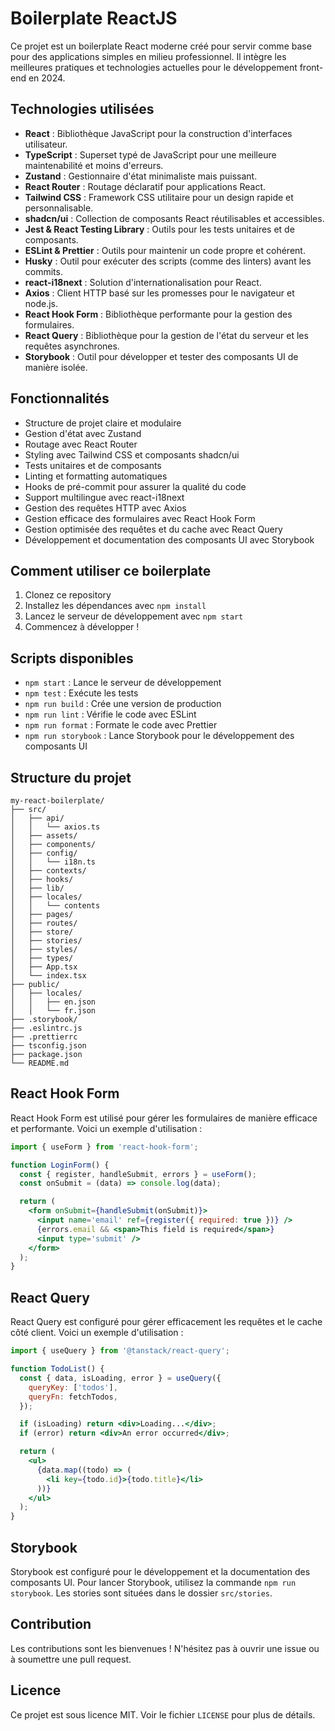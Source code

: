 # Boilerplate ReactJS

Ce projet est un boilerplate React moderne créé pour servir comme base pour des applications simples en milieu professionnel. Il intègre les meilleures pratiques et technologies actuelles pour le développement front-end en 2024.

## Technologies utilisées

- **React** : Bibliothèque JavaScript pour la construction d'interfaces utilisateur.
- **TypeScript** : Superset typé de JavaScript pour une meilleure maintenabilité et moins d'erreurs.
- **Zustand** : Gestionnaire d'état minimaliste mais puissant.
- **React Router** : Routage déclaratif pour applications React.
- **Tailwind CSS** : Framework CSS utilitaire pour un design rapide et personnalisable.
- **shadcn/ui** : Collection de composants React réutilisables et accessibles.
- **Jest & React Testing Library** : Outils pour les tests unitaires et de composants.
- **ESLint & Prettier** : Outils pour maintenir un code propre et cohérent.
- **Husky** : Outil pour exécuter des scripts (comme des linters) avant les commits.
- **react-i18next** : Solution d'internationalisation pour React.
- **Axios** : Client HTTP basé sur les promesses pour le navigateur et node.js.
- **React Hook Form** : Bibliothèque performante pour la gestion des formulaires.
- **React Query** : Bibliothèque pour la gestion de l'état du serveur et les requêtes asynchrones.
- **Storybook** : Outil pour développer et tester des composants UI de manière isolée.

## Fonctionnalités

- Structure de projet claire et modulaire
- Gestion d'état avec Zustand
- Routage avec React Router
- Styling avec Tailwind CSS et composants shadcn/ui
- Tests unitaires et de composants
- Linting et formatting automatiques
- Hooks de pré-commit pour assurer la qualité du code
- Support multilingue avec react-i18next
- Gestion des requêtes HTTP avec Axios
- Gestion efficace des formulaires avec React Hook Form
- Gestion optimisée des requêtes et du cache avec React Query
- Développement et documentation des composants UI avec Storybook

## Comment utiliser ce boilerplate

1. Clonez ce repository
2. Installez les dépendances avec `npm install`
3. Lancez le serveur de développement avec `npm start`
4. Commencez à développer !

## Scripts disponibles

- `npm start` : Lance le serveur de développement
- `npm test` : Exécute les tests
- `npm run build` : Crée une version de production
- `npm run lint` : Vérifie le code avec ESLint
- `npm run format` : Formate le code avec Prettier
- `npm run storybook` : Lance Storybook pour le développement des composants UI

## Structure du projet

```
my-react-boilerplate/
├── src/
│   ├── api/
│   │   └── axios.ts
│   ├── assets/
│   ├── components/
│   ├── config/
│   │   └── i18n.ts
│   ├── contexts/
│   ├── hooks/
│   ├── lib/
│   ├── locales/
│   │   └── contents
│   ├── pages/
│   ├── routes/
│   ├── store/
│   ├── stories/
│   ├── styles/
│   ├── types/
│   ├── App.tsx
│   └── index.tsx
├── public/
│   ├── locales/
│   │   ├── en.json
│   │   └── fr.json
├── .storybook/
├── .eslintrc.js
├── .prettierrc
├── tsconfig.json
├── package.json
└── README.md
```

## React Hook Form

React Hook Form est utilisé pour gérer les formulaires de manière efficace et performante. Voici un exemple d'utilisation :

```jsx
import { useForm } from 'react-hook-form';

function LoginForm() {
  const { register, handleSubmit, errors } = useForm();
  const onSubmit = (data) => console.log(data);

  return (
    <form onSubmit={handleSubmit(onSubmit)}>
      <input name='email' ref={register({ required: true })} />
      {errors.email && <span>This field is required</span>}
      <input type='submit' />
    </form>
  );
}
```

## React Query

React Query est configuré pour gérer efficacement les requêtes et le cache côté client. Voici un exemple d'utilisation :

```jsx
import { useQuery } from '@tanstack/react-query';

function TodoList() {
  const { data, isLoading, error } = useQuery({
    queryKey: ['todos'],
    queryFn: fetchTodos,
  });

  if (isLoading) return <div>Loading...</div>;
  if (error) return <div>An error occurred</div>;

  return (
    <ul>
      {data.map((todo) => (
        <li key={todo.id}>{todo.title}</li>
      ))}
    </ul>
  );
}
```

## Storybook

Storybook est configuré pour le développement et la documentation des composants UI. Pour lancer Storybook, utilisez la commande `npm run storybook`. Les stories sont situées dans le dossier `src/stories`.

## Contribution

Les contributions sont les bienvenues ! N'hésitez pas à ouvrir une issue ou à soumettre une pull request.

## Licence

Ce projet est sous licence MIT. Voir le fichier `LICENSE` pour plus de détails.
